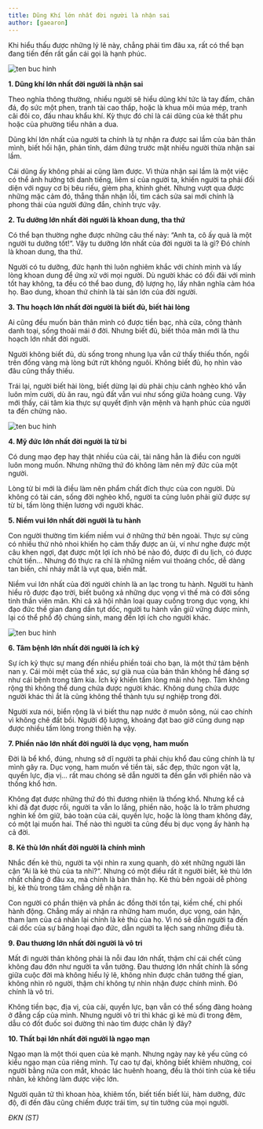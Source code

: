 ```yaml
---
title: Dũng Khí lớn nhất đời người là nhận sai
author: [gaearon]
---
```


Khi hiểu thấu được những lý lẽ này, chẳng phải tìm đâu xa, rất có thể bạn đang tiến đến rất gần cái gọi là hạnh phúc.

![ten buc hinh](http://st.phununews.vn/staticFile/Subject/2017/07/03/586726/clip_image012.jpg "ten buc hinh")

**1. Dũng khí lớn nhất đời người là nhận sai**

Theo nghĩa thông thường, nhiều người sẽ hiểu dũng khí tức là tay đấm, chân đá, đọ sức một phen, tranh tài cao thấp, hoặc là khua môi múa mép, tranh cãi đôi co, đấu nhau khẩu khí. Kỳ thực đó chỉ là cái dũng của kẻ thất phu hoặc của phường tiểu nhân a dua.

Dũng khí lớn nhất của người ta chính là tự nhận ra được sai lầm của bản thân mình, biết hối hận, phản tỉnh, dám đứng trước mặt nhiều người thừa nhận sai lầm.

Cái dũng ấy không phải ai cũng làm được. Vì thừa nhận sai lầm là một việc có thể ảnh hưởng tới danh tiếng, liêm sỉ của người ta, khiến người ta phải đối diện với nguy cơ bị bêu riếu, gièm pha, khinh ghét. Nhưng vượt qua được những mặc cảm đó, thẳng thắn nhận lỗi, tìm cách sửa sai mới chính là phong thái của người đứng đắn, chính trực vậy.

**2. Tu dưỡng lớn nhất đời người là khoan dung, tha thứ**

Có thể bạn thường nghe được những câu thế này: “Anh ta, cô ấy quả là một người tu dưỡng tốt!“. Vậy tu dưỡng lớn nhất của đời người ta là gì? Đó chính là khoan dung, tha thứ.

Người có tu dưỡng, đức hạnh thì luôn nghiêm khắc với chính mình và lấy lòng khoan dung để ứng xử với mọi người. Dù người khác có đối đãi với mình tốt hay không, ta đều có thể bao dung, độ lượng họ, lấy nhân nghĩa cảm hóa họ. Bao dung, khoan thứ chính là tài sản lớn của đời người.

**3. Thu hoạch lớn nhất đời người là biết đủ, biết hài lòng**

Ai cũng đều muốn bản thân mình có được tiền bạc, nhà cửa, công thành danh toại, sống thoải mái ở đời. Nhưng biết đủ, biết thỏa mãn mới là thu hoạch lớn nhất đời người.

Người không biết đủ, dù sống trong nhung lụa vẫn cứ thấy thiếu thốn, ngồi trên đống vàng mà lòng bứt rứt không nguôi. Không biết đủ, họ nhìn vào đâu cũng thấy thiếu.

Trái lại, người biết hài lòng, biết dừng lại dù phải chịu cảnh nghèo khó vẫn luôn mỉm cười, dù ăn rau, ngủ đất vẫn vui như sống giữa hoàng cung. Vậy mới thấy, cái tâm kia thực sự quyết định vận mệnh và hạnh phúc của người ta đến chừng nào.

![ten buc hinh](http://st.phununews.vn/staticFile/Subject/2017/07/03/586726/clip_image009.jpg "ten buc hinh")

**4. Mỹ đức lớn nhất đời người là từ bi**

Có dung mạo đẹp hay thật nhiều của cải, tài năng hẳn là điều con người luôn mong muốn. Nhưng những thứ đó không làm nên mỹ đức của một người.

Lòng từ bi mới là điều làm nên phẩm chất đích thực của con người. Dù không có tài cán, sống đời nghèo khổ, người ta cũng luôn phải giữ được sự từ bi, tấm lòng thiện lương với người khác.

**5. Niềm vui lớn nhất đời người là tu hành**

Con người thường tìm kiếm niềm vui ở những thứ bên ngoài. Thực sự cũng có nhiều thứ nhỏ nhoi khiến họ cảm thấy được an ủi, ví như nghe được một câu khen ngợi, đạt được một lợi ích nhỏ bé nào đó, được đi du lịch, có được chút tiền… Nhưng đó thực ra chỉ là những niềm vui thoáng chốc, dễ dàng tan biến, chỉ nháy mắt là vụt qua, biến mất.

Niềm vui lớn nhất của đời người chính là an lạc trong tu hành. Người tu hành hiểu rõ được đạo trời, biết buông xả những dục vọng vì thế mà có đời sống tinh thần viên mãn. Khi cả xã hội nhân loại quay cuồng trong dục vọng, khi đạo đức thế gian đang dần tụt dốc, người tu hành vẫn giữ vững được mình, lại có thể phổ độ chúng sinh, mang đến lợi ích cho người khác.

![ten buc hinh](http://st.phununews.vn/staticFile/Subject/2017/07/03/586726/clip_image011.jpg "ten buc hinh")

**6. Tâm bệnh lớn nhất đời người là ích kỷ**

Sự ích kỷ thực sự mang đến nhiều phiền toái cho bạn, là một thứ tâm bệnh nan y. Cái mỏi mệt của thể xác, sự già nua của bản thân không hề đáng sợ như cái bệnh trong tâm kia. Ích kỷ khiến tấm lòng mãi nhỏ hẹp. Tâm không rộng thì không thể dung chứa được người khác. Không dung chứa được người khác thì ắt là cũng không thể thành tựu sự nghiệp trong đời.

Người xưa nói, biển rộng là vì biết thu nạp nước ở muôn sông, núi cao chính vì không chê đất bồi. Người độ lượng, khoáng đạt bao giờ cũng dung nạp được nhiều tấm lòng trong thiên hạ vậy.

**7. Phiền não lớn nhất đời người là dục vọng, ham muốn**

Đời là bể khổ, đúng, nhưng sở dĩ người ta phải chịu khổ đau cũng chính là tự mình gây ra. Dục vọng, ham muốn về tiền tài, sắc đẹp, thức ngon vật lạ, quyền lực, địa vị… rất mau chóng sẽ dẫn người ta đến gần với phiền não và thống khổ hơn.

Không đạt được những thứ đó thì đương nhiên là thống khổ. Nhưng kể cả khi đã đạt được rồi, người ta vẫn lo lắng, phiền não, hoặc là lo trăm phương nghìn kế ôm giữ, bảo toàn của cải, quyền lực, hoặc là lòng tham không đáy, có một lại muốn hai. Thế nào thì người ta cũng đều bị dục vọng ấy hành hạ cả đời.

**8. Kẻ thù lớn nhất đời người là chính mình**

Nhắc đến kẻ thù, người ta vội nhìn ra xung quanh, dò xét những người lân cận “Ai là kẻ thù của ta nhỉ?“. Nhưng có một điều rất ít người biết, kẻ thù lớn nhất chẳng ở đâu xa, mà chính là bản thân họ. Kẻ thù bên ngoài dễ phòng bị, kẻ thù trong tâm chẳng dễ nhận ra.

Con người có phần thiện và phần ác đồng thời tồn tại, kiềm chế, chi phối hành động. Chẳng mấy ai nhận ra những ham muốn, dục vọng, oán hận, tham lam của cá nhân lại chính là kẻ thù của họ. Vì nó sẽ dẫn người ta đến cái dốc của sự băng hoại đạo đức, dẫn người ta lệch sang những điều tà.

**9. Đau thương lớn nhất đời người là vô tri**

Mất đi người thân không phải là nỗi đau lớn nhất, thậm chí cái chết cũng không đau đớn như người ta vẫn tưởng. Đau thương lớn nhất chính là sống giữa cuộc đời mà không hiểu lý lẽ, không nhìn được chân tướng thế gian, không nhìn rõ người, thậm chí không tự nhìn nhận được chính mình. Đó chính là vô tri.

Không tiền bạc, địa vị, của cải, quyền lực, bạn vẫn có thể sống đàng hoàng ở đẳng cấp của mình. Nhưng người vô tri thì khác gì kẻ mù đi trong đêm, dẫu có đốt đuốc soi đường thì nào tìm được chân lý đây?

**10. Thất bại lớn nhất đời người là ngạo mạn**

Ngạo mạn là một thói quen của kẻ mạnh. Nhưng ngày nay kẻ yếu cũng có kiểu ngạo mạn của riêng mình. Tự cao tự đại, không biết khiêm nhường, coi người bằng nửa con mắt, khoác lác huênh hoang, đều là thói tính của kẻ tiểu nhân, kẻ không làm được việc lớn.

Người quân tử thì khoan hòa, khiêm tốn, biết tiến biết lùi, hàm dưỡng, đức độ, đi đến đâu cũng chiếm được trái tim, sự tin tưởng của mọi người.

*ĐKN (ST)​*